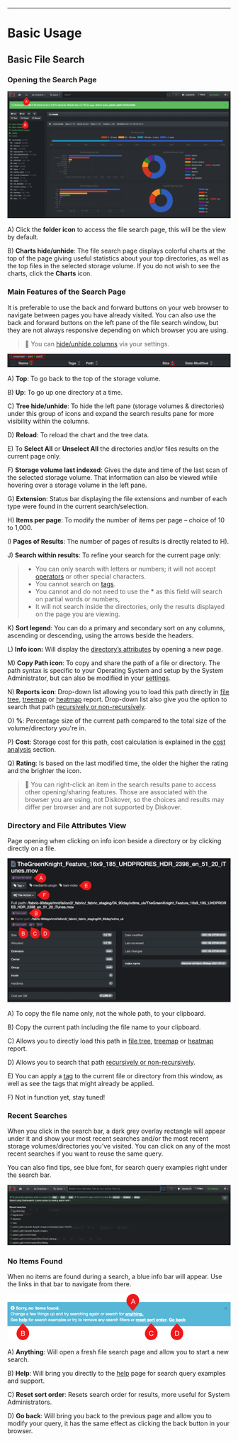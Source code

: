 ___
# <a id=“basic_usage”></a>Basic Usage

## <a id=“file_search”></a>Basic File Search

### Opening the Search Page

![enter image description here](images/image_file_search_page_with_charts.png)

A) Click the **folder icon** to access the file search page, this will be the view by default.

B) **Charts hide/unhide**: The file search page displays colorful charts at the top of the page giving useful statistics about your top directories, as well as the top files in the selected storage volume. If you do not wish to see the charts, click the **Charts**  icon.

### Main Features of the Search Page

It is preferable to use the back and forward buttons on your web browser to navigate between pages you have already visited. You can also use the back and forward buttons on the left pane of the file search window, but they are not always responsive depending on which browser you are using.

>🔆 You can [hide/unhide columns](#hide_columns) via your settings.

![Image: Main Features of the File Search Page](images/image_file_search_page_column_sorting.png)

A) **Top**: To go back to the top of the storage volume.

B) **Up**: To go up one directory at a time.

C) **Tree hide/unhide**: To hide the left pane (storage volumes & directories) under this group of icons and expand the search results pane for more visibility within the columns.

D) **Reload**: To reload the chart and the tree data.

E) To  **Select All**  or  **Unselect All**  the directories and/or files results on the current page only.

F) **Storage volume last indexed**: Gives the date and time of the last scan of the selected storage volume. That information can also be viewed while hovering over a storage volume in the left pane.

G) **Extension**: Status bar displaying the file extensions and number of each type were found in the current search/selection.

H) **Items per page**: To modify the number of items per page – choice of 10 to 1,000.

I) **Pages of Results**: The number of pages of results is directly related to H).

J) <a id=“search_within_results”></a>**Search within results**: To refine your search for the current page only:
>- You can only search with letters or numbers; it will not accept [operators](#operators) or other special characters.
>- You cannot search on [tags](#tags).
>- You cannot and do not need to use the **\***  as this field will search on partial words or numbers,
>- It will not search inside the directories, only the results displayed on the page you are viewing.

K) **Sort legend**: You can do a primary and secondary sort on any columns, ascending or descending, using the arrows beside the headers.

L) **Info icon:**  Will display the [directory’s attributes](#file_info) by opening a new page.

M) **Copy Path icon**: To copy and share the path of a file or directory. The path syntax is specific to your Operating System and setup by the System Administrator, but can also  be modified in your [settings](#path_translation).

N) **Reports icon**:  Drop-down list  allowing you to load this path directly in [file tree](#file_tree), [treemap](#treemap) or [heatmap](#heatmap) report. Drop-down list also give you the option to search that path [recursively or non-recursively](#recursive).

O) **%**: Percentage size of the current path compared to the total size of the volume/directory you're in.

P) **Cost**: Storage cost for this path, cost calculation is explained in the [cost analysis](#cost_analysis) section.

Q) **Rating**: Is based on the last modified time, the older the higher the rating and the brighter the icon.

>🔆 You can right-click an item in the search results pane to access other opening/sharing features. Those are associated with the browser you are using, not Diskover, so the choices and results may differ per browser and are not supported by Diskover.

### <a id=“file_attributes”></a>Directory and File Attributes View

Page opening when clicking on  info icon  beside a directory or by clicking directly on a file.

![Image: Directory and File Attributes View](images/image_file_search_page_file_attributes.png)

A) To copy the file name only, not the whole path, to your clipboard.

B) Copy the current path including the file name to your clipboard.

C) Allows you to directly load this path in [file tree](#file_tree), [treemap](#treemap) or [heatmap](#heatmap) report.

D) Allows you to search that path [recursively or non-recursively](#recursive).

E) You can apply a [tag](#tags) to the current file or directory from this window, as well as see the tags that might already be applied.

F) Not in function yet, stay tuned!

### Recent Searches

When you click in the search bar, a dark grey overlay rectangle will appear under it and show your most recent searches and/or the most recent storage volumes/directories you’ve visited. You can click on any of the most recent searches if you want to reuse the same query.

You can also find tips, see blue font, for search query examples right under the search bar.

![Image: Grey Overlay when Clicking in Search Bar](images/image_file_search_grey_overlay_when_clicking_searchbar.png)

### No Items Found

When no items are found during a search, a blue info bar will appear. Use the links in that bar to navigate from there.

![Image: No Items Found](images/image_file_search_no_item_found.png)

A) **Anything**: Will open a fresh file search page and allow you to start a new search.

B) **Help**: Will bring you directly to the [help](#help_page) page for search query examples and support.

C) **Reset sort order**: Resets search order for results, more useful for System Administrators.

D) **Go back**: Will bring you back to the previous page and allow you to modify your query, it has the same effect as clicking the back button in your browser.
